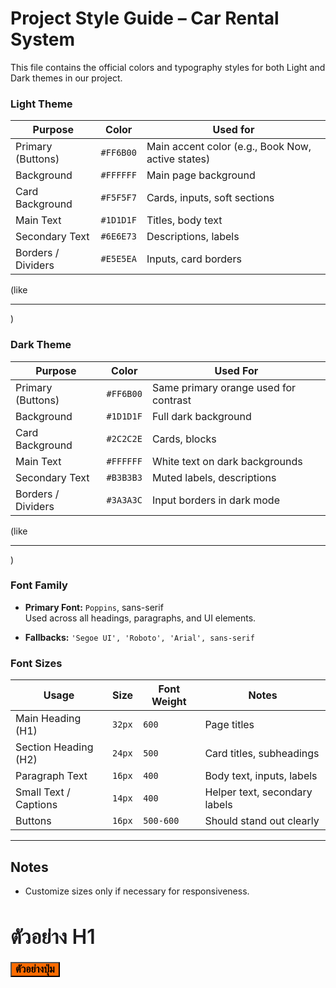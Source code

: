 # Project Style Guide – Car Rental System

This file contains the official colors and typography styles for both Light and Dark themes in our project.

### Light Theme

| Purpose                 |  Color     | Used for |
|-------------------------|------------|-------------|
| Primary (Buttons)       | `#FF6B00`  | Main accent color (e.g., Book Now, active states) |
| Background              | `#FFFFFF`  | Main page background |
| Card Background         | `#F5F5F7`  | Cards, inputs, soft sections |
| Main Text               | `#1D1D1F`  | Titles, body text |
| Secondary Text          | `#6E6E73`  | Descriptions, labels |
| Borders / Dividers      | `#E5E5EA`  | Inputs, card borders |
  (like <hr />)      

### Dark Theme

| Purpose                 |  Color      | Used For |
|-------------------------|------------|-------------|
| Primary (Buttons)       | `#FF6B00`  | Same primary orange used for contrast |
| Background              | `#1D1D1F`  | Full dark background |
| Card Background         | `#2C2C2E`  | Cards, blocks |
| Main Text               | `#FFFFFF`  | White text on dark backgrounds |
| Secondary Text          | `#B3B3B3`  | Muted labels, descriptions |
| Borders / Dividers      | `#3A3A3C`  | Input borders in dark mode |
  (like <hr/>)



### Font Family

- **Primary Font:** `Poppins`, sans-serif  
  Used across all headings, paragraphs, and UI elements.

- **Fallbacks:** `'Segoe UI', 'Roboto', 'Arial', sans-serif`


### Font Sizes
| Usage                    | Size    | Font Weight | Notes                          |
|--------------------------|---------|-------------|--------------------------------|
| Main Heading (H1)        | `32px`  | `600`       | Page titles                    |
| Section Heading (H2)     | `24px`  | `500`       | Card titles, subheadings       |
| Paragraph Text           | `16px`  | `400`       | Body text, inputs, labels      |
| Small Text / Captions    | `14px`  | `400`       | Helper text, secondary labels  |
| Buttons                  | `16px`  | `500-600`   | Should stand out clearly       |

---

## Notes
- Customize sizes only if necessary for responsiveness.

<h1 style="font-size: 32px; font-weight: 600; color: #1D1D1F;">ตัวอย่าง H1</h1>
<button style="background-color: #FF6B00; font-size: 16px; font-weight: 600;">ตัวอย่างปุ่ม</button>
